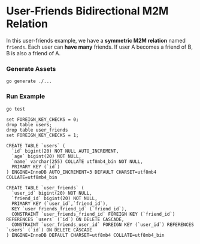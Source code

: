 # User-Friends Bidirectional M2M Relation

In this user-friends example, we have a **symmetric M2M relation** named `friends`.
Each user can **have many** friends. If user A becomes a friend of B, B is also a friend of A.

### Generate Assets

```console
go generate ./...
```

### Run Example

```console
go test
```

````
set FOREIGN_KEY_CHECKS = 0;
drop table users;
drop table user_friends
set FOREIGN_KEY_CHECKS = 1;

CREATE TABLE `users` (
  `id` bigint(20) NOT NULL AUTO_INCREMENT,
  `age` bigint(20) NOT NULL,
  `name` varchar(255) COLLATE utf8mb4_bin NOT NULL,
  PRIMARY KEY (`id`)
) ENGINE=InnoDB AUTO_INCREMENT=3 DEFAULT CHARSET=utf8mb4 COLLATE=utf8mb4_bin

CREATE TABLE `user_friends` (
  `user_id` bigint(20) NOT NULL,
  `friend_id` bigint(20) NOT NULL,
  PRIMARY KEY (`user_id`,`friend_id`),
  KEY `user_friends_friend_id` (`friend_id`),
  CONSTRAINT `user_friends_friend_id` FOREIGN KEY (`friend_id`) REFERENCES `users` (`id`) ON DELETE CASCADE,
  CONSTRAINT `user_friends_user_id` FOREIGN KEY (`user_id`) REFERENCES `users` (`id`) ON DELETE CASCADE
) ENGINE=InnoDB DEFAULT CHARSET=utf8mb4 COLLATE=utf8mb4_bin


````
